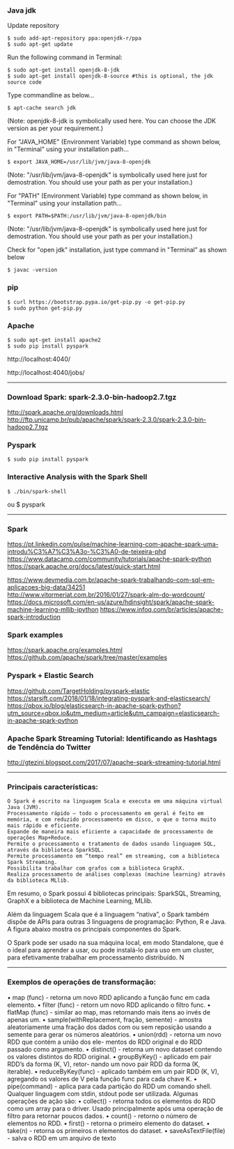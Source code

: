### Java jdk
Update repository

	$ sudo add-apt-repository ppa:openjdk-r/ppa
	$ sudo apt-get update

Run the following command in Terminal:

	$ sudo apt-get install openjdk-8-jdk
	$ sudo apt-get install openjdk-8-source #this is optional, the jdk source code

Type commandline as below...

	$ apt-cache search jdk
(Note: openjdk-8-jdk is symbolically used here. You can choose the JDK version as per your requirement.)

For "JAVA_HOME" (Environment Variable) type command as shown below, in "Terminal" using your installation path...

	$ export JAVA_HOME=/usr/lib/jvm/java-8-openjdk
(Note: "/usr/lib/jvm/java-8-openjdk" is symbolically used here just for demostration. You should use your path as per your installation.)

For "PATH" (Environment Variable) type command as shown below, in "Terminal" using your installation path...

	$ export PATH=$PATH:/usr/lib/jvm/java-8-openjdk/bin
(Note: "/usr/lib/jvm/java-8-openjdk" is symbolically used here just for demostration. You should use your path as per your installation.)

Check for "open jdk" installation, just type command in "Terminal" as shown below

	$ javac -version

### pip
	$ curl https://bootstrap.pypa.io/get-pip.py -o get-pip.py
	$ sudo python get-pip.py

### Apache
	$ sudo apt-get install apache2
	$ sudo pip install pyspark

http://localhost:4040/

http://localhost:4040/jobs/


-----------------------------------------------------------------------------------------------

### Download Spark: spark-2.3.0-bin-hadoop2.7.tgz
http://spark.apache.org/downloads.html
	http://ftp.unicamp.br/pub/apache/spark/spark-2.3.0/spark-2.3.0-bin-hadoop2.7.tgz 

### Pyspark
	$ sudo pip install pyspark

### Interactive Analysis with the Spark Shell
	$ ./bin/spark-shell
ou
	$ pyspark

-----------------------------------------------------------------------------------------------

### Spark
https://pt.linkedin.com/pulse/machine-learning-com-apache-spark-uma-introdu%C3%A7%C3%A3o-%C3%A0-de-teixeira-phd
https://www.datacamp.com/community/tutorials/apache-spark-python
https://spark.apache.org/docs/latest/quick-start.html

https://www.devmedia.com.br/apache-spark-trabalhando-com-sql-em-aplicacoes-big-data/34251
http://www.vitormeriat.com.br/2016/01/27/spark-alm-do-wordcount/
https://docs.microsoft.com/en-us/azure/hdinsight/spark/apache-spark-machine-learning-mllib-ipython
https://www.infoq.com/br/articles/apache-spark-introduction

### Spark examples
https://spark.apache.org/examples.html
https://github.com/apache/spark/tree/master/examples

### Pyspark + Elastic Search
https://github.com/TargetHolding/pyspark-elastic
https://starsift.com/2018/01/18/integrating-pyspark-and-elasticsearch/
https://qbox.io/blog/elasticsearch-in-apache-spark-python?utm_source=qbox.io&utm_medium=article&utm_campaign=elasticsearch-in-apache-spark-python

### Apache Spark Streaming Tutorial: Identificando as Hashtags de Tendência do Twitter 
http://gtezini.blogspot.com/2017/07/apache-spark-streaming-tutorial.html

-----------------------------------------------------------------------------------------------

### Principais características:
    O Spark é escrito na linguagem Scala e executa em uma máquina virtual Java (JVM).
    Processamento rápido – todo o processamento em geral é feito em memória, e com reduzido processamento em disco, o que o torna muito mais rápido e eficiente.
    Expande de maneira mais eficiente a capacidade de processamento de operações Map+Reduce.
    Permite o processamento e tratamento de dados usando linguagem SQL, através da biblioteca SparkSQL.
    Permite processamento em “tempo real” em streaming, com a biblioteca Spark Streaming.
    Possibilita trabalhar com grafos com a biblioteca GraphX.
    Realiza processamento de análises complexas (machine learning) através da biblioteca MLlib.

Em resumo, o Spark possui 4 bibliotecas principais: SparkSQL, Streaming, GraphX e a biblioteca de Machine Learning, MLlib.

Além da linguagem Scala que é a linguagem “nativa”, o Spark também dispõe de APIs para outras 3 linguagens de programação: Python, R e Java. A figura abaixo mostra os principais componentes do Spark.

O Spark pode ser usado na sua máquina local, em modo Standalone, que é o ideal para aprender a usar, ou pode instalá-lo para uso em um cluster, para efetivamente trabalhar em processamento distribuído. N

-----------------------------------------------------------------------------------------------

### Exemplos de operações de transformação:
• map (func) - retorna um novo RDD aplicando a função func em
cada elemento.
• filter (func) - retorn um novo RDD aplicando o filtro func.
• flatMap (func) - similar ao map, mas retornando mais itens ao invés
de apenas um.
• sample(withReplacement, fração, semente) - amostra aleatoriamente
uma fração dos dados com ou sem reposição usando a semente para
gerar os números aleatórios.
• union(rdd) - retorna um novo RDD que contém a união dos ele-
mentos do RDD original e do RDD passado como argumento.
• distinct() - retorna um novo dataset contendo os valores distintos
do RDD original.
• groupByKey() - aplicado em pair RDD’s da forma (K, V), retor-
nando um novo pair RDD da forma (K, iterable<V>).
• reduceByKey(func) - aplicado também em um pair RDD (K, V),
agregando os valores de V pela função func para cada chave K.
• pipe(command) - aplica para cada partição do RDD um comando
shell. Qualquer linguagem com stdin, stdout pode ser utilizada.
Algumas operações de ação são:
• collect() - retorna todos os elementos do RDD como um array para
o driver. Usado principalmente após uma operação de filtro para
retornar poucos dados.
• count() - retorno o número de elementos no RDD.
• first() - retorna o primeiro elemento do dataset.
• take(n) - retorna os primeiros n elementos do dataset.
• saveAsTextFile(file) - salva o RDD em um arquivo de texto
